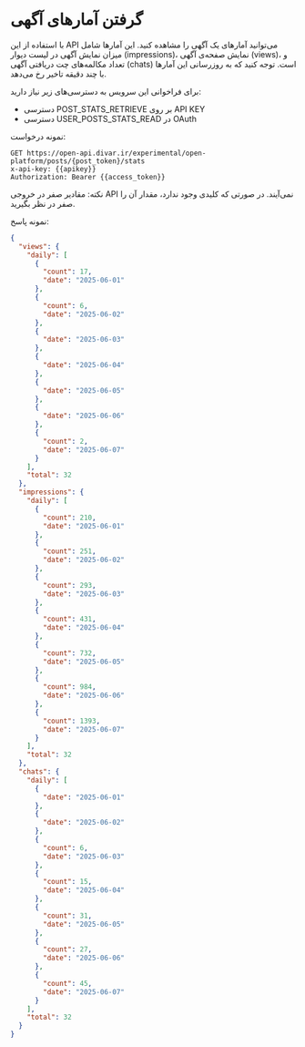 # گرفتن آمار‌های آگهی

با استفاده از این API می‌توانید آمارهای یک آگهی را مشاهده کنید.
این آمارها شامل میزان نمایش آگهی در لیست دیوار (impressions)، نمایش صفحه‌ی آگهی (views)، و تعداد مکالمه‌های چت دریافتی آگهی (chats) است.
توجه کنید که به روزرسانی این آمارها با چند دقیقه تاخیر رخ می‌دهد.

برای فراخوانی این سرویس به دسترسی‌های زیر نیاز دارید:
- دسترسی POST_STATS_RETRIEVE بر روی API KEY
- دسترسی USER_POSTS_STATS_READ در OAuth

نمونه درخواست:

```http request
GET https://open-api.divar.ir/experimental/open-platform/posts/{post_token}/stats
x-api-key: {{apikey}}
Authorization: Bearer {{access_token}}
```

نکته: مقادیر صفر در خروجی API نمی‌آیند. در صورتی که کلیدی وجود ندارد، مقدار آن را صفر در نظر بگیرید.

نمونه پاسخ:
```json
{
  "views": {
    "daily": [
      {
        "count": 17,
        "date": "2025-06-01"
      },
      {
        "count": 6,
        "date": "2025-06-02"
      },
      {
        "date": "2025-06-03"
      },
      {
        "date": "2025-06-04"
      },
      {
        "date": "2025-06-05"
      },
      {
        "date": "2025-06-06"
      },
      {
        "count": 2,
        "date": "2025-06-07"
      }
    ],
    "total": 32
  },
  "impressions": {
    "daily": [
      {
        "count": 210,
        "date": "2025-06-01"
      },
      {
        "count": 251,
        "date": "2025-06-02"
      },
      {
        "count": 293,
        "date": "2025-06-03"
      },
      {
        "count": 431,
        "date": "2025-06-04"
      },
      {
        "count": 732,
        "date": "2025-06-05"
      },
      {
        "count": 984,
        "date": "2025-06-06"
      },
      {
        "count": 1393,
        "date": "2025-06-07"
      }
    ],
    "total": 32
  },
  "chats": {
    "daily": [
      {
        "date": "2025-06-01"
      },
      {
        "date": "2025-06-02"
      },
      {
        "count": 6,
        "date": "2025-06-03"
      },
      {
        "count": 15,
        "date": "2025-06-04"
      },
      {
        "count": 31,
        "date": "2025-06-05"
      },
      {
        "count": 27,
        "date": "2025-06-06"
      },
      {
        "count": 45,
        "date": "2025-06-07"
      }
    ],
    "total": 32
  }
}
```
